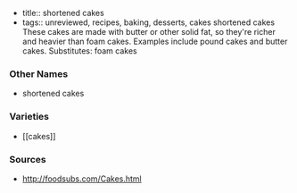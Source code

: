 - title:: shortened cakes
- tags:: unreviewed, recipes, baking, desserts, cakes
shortened cakes These cakes are made with butter or other solid fat, so they're richer and heavier than foam cakes. Examples include pound cakes and butter cakes. Substitutes: foam cakes

### Other Names

* shortened cakes

### Varieties

* [[cakes]]

### Sources
* http://foodsubs.com/Cakes.html
